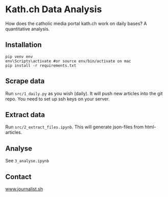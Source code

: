 # Kath.ch Data Analysis
How does the catholic media portal kath.ch work on daily bases? A quantitative analysis.

## Installation
```
pip venv env
env\Scripts\activate #or source env/bin/activate on mac
pip install -r requirements.txt
```
## Scrape data
Run `src/1_daily.py` as you wish (daily). It will push new articles into the git repo. You need to set up ssh keys on your server.

## Extract data
Run `src/2_extract_files.ipynb`. This will generate json-files from html-articles.

## Analyse
See `3_analyse.ipynb`

## Contact
www.journalist.sh